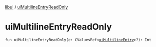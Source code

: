 [libui](index.md) / [uiMultilineEntryReadOnly](./ui-multiline-entry-read-only.md)

# uiMultilineEntryReadOnly

`fun uiMultilineEntryReadOnly(e: CValuesRef<`[`uiMultilineEntry`](ui-multiline-entry.md)`>?): Int`